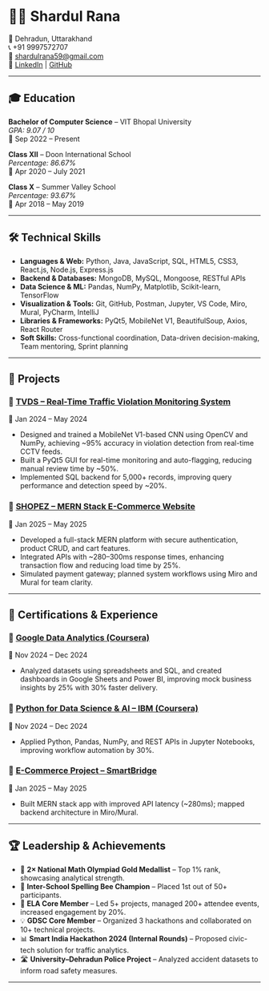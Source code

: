 # 👨‍💻 Shardul Rana

📍 Dehradun, Uttarakhand  
📞 +91 9997572707  
📧 [shardulrana59@gmail.com](mailto:shardulrana59@gmail.com)  
🔗 [LinkedIn](https://www.linkedin.com/in/shardul-rana-587540251) | [GitHub](https://github.com/ranashardul)

---

## 🎓 Education

**Bachelor of Computer Science** – VIT Bhopal University  
*GPA: 9.07 / 10*  
📅 Sep 2022 – Present

**Class XII** – Doon International School  
*Percentage: 86.67%*  
📅 Apr 2020 – July 2021

**Class X** – Summer Valley School  
*Percentage: 93.67%*  
📅 Apr 2018 – May 2019

---

## 🛠️ Technical Skills

- **Languages & Web:** Python, Java, JavaScript, SQL, HTML5, CSS3, React.js, Node.js, Express.js  
- **Backend & Databases:** MongoDB, MySQL, Mongoose, RESTful APIs  
- **Data Science & ML:** Pandas, NumPy, Matplotlib, Scikit-learn, TensorFlow  
- **Visualization & Tools:** Git, GitHub, Postman, Jupyter, VS Code, Miro, Mural, PyCharm, IntelliJ  
- **Libraries & Frameworks:** PyQt5, MobileNet V1, BeautifulSoup, Axios, React Router  
- **Soft Skills:** Cross-functional coordination, Data-driven decision-making, Team mentoring, Sprint planning

---

## 🚀 Projects

### 🔸 [TVDS – Real-Time Traffic Violation Monitoring System](https://github.com/ranashardul/TVDS-Traffic-Violation-Detection-System)  
📅 Jan 2024 – May 2024  
- Designed and trained a MobileNet V1-based CNN using OpenCV and NumPy, achieving ~95% accuracy in violation detection from real-time CCTV feeds.  
- Built a PyQt5 GUI for real-time monitoring and auto-flagging, reducing manual review time by ~50%.  
- Implemented SQL backend for 5,000+ records, improving query performance and detection speed by ~20%.

### 🔸 [SHOPEZ – MERN Stack E-Commerce Website](https://github.com/ranashardul/SHOPEZ-E-Commerce-Website)  
📅 Jan 2025 – May 2025  
- Developed a full-stack MERN platform with secure authentication, product CRUD, and cart features.  
- Integrated APIs with ~280–300ms response times, enhancing transaction flow and reducing load time by 25%.  
- Simulated payment gateway; planned system workflows using Miro and Mural for team clarity.

---

## 📜 Certifications & Experience

### 🎯 [Google Data Analytics (Coursera)](https://coursera.org/share/ef1e6ad342473d3daf9125474deba98e)  
📅 Nov 2024 – Dec 2024  
- Analyzed datasets using spreadsheets and SQL, and created dashboards in Google Sheets and Power BI, improving mock business insights by 25% with 30% faster delivery.

### 🎯 [Python for Data Science & AI – IBM (Coursera)](https://coursera.org/share/9ec693f6e108a2fa2b00927965ed39c2)  
📅 Nov 2024 – Dec 2024  
- Applied Python, Pandas, NumPy, and REST APIs in Jupyter Notebooks, improving workflow automation by 30%.

### 🎯 [E-Commerce Project – SmartBridge](https://skillwallet.smartinternz.com/guided_projects/certificates/980ecd059122ce2e50136bda65c25e07)  
📅 Jan 2025 – May 2025  
- Built MERN stack app with improved API latency (~280ms); mapped backend architecture in Miro/Mural.

---

## 🏆 Leadership & Achievements

- 🥇 **2× National Math Olympiad Gold Medallist** – Top 1% rank, showcasing analytical strength.  
- 🏅 **Inter-School Spelling Bee Champion** – Placed 1st out of 50+ participants.  
- 🎤 **ELA Core Member** – Led 5+ projects, managed 200+ attendee events, increased engagement by 20%.  
- 💡 **GDSC Core Member** – Organized 3 hackathons and collaborated on 10+ technical projects.  
- 📊 **Smart India Hackathon 2024 (Internal Rounds)** – Proposed civic-tech solution for traffic analytics.  
- 🛣️ **University–Dehradun Police Project** – Analyzed accident datasets to inform road safety measures.

---
